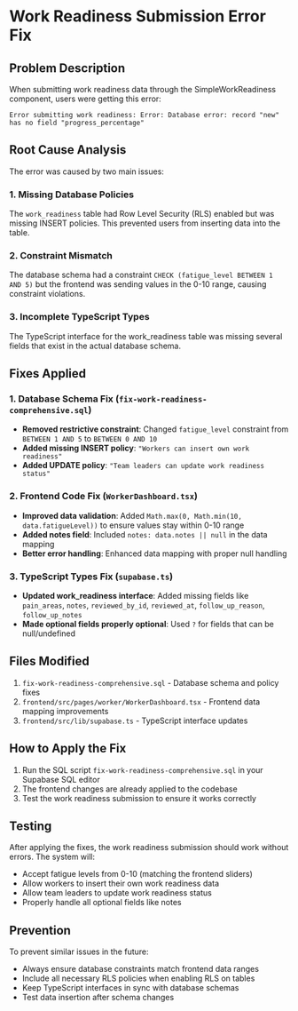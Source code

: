 # Work Readiness Submission Error Fix

## Problem Description
When submitting work readiness data through the SimpleWorkReadiness component, users were getting this error:
```
Error submitting work readiness: Error: Database error: record "new" has no field "progress_percentage"
```

## Root Cause Analysis
The error was caused by two main issues:

### 1. Missing Database Policies
The `work_readiness` table had Row Level Security (RLS) enabled but was missing INSERT policies. This prevented users from inserting data into the table.

### 2. Constraint Mismatch
The database schema had a constraint `CHECK (fatigue_level BETWEEN 1 AND 5)` but the frontend was sending values in the 0-10 range, causing constraint violations.

### 3. Incomplete TypeScript Types
The TypeScript interface for the work_readiness table was missing several fields that exist in the actual database schema.

## Fixes Applied

### 1. Database Schema Fix (`fix-work-readiness-comprehensive.sql`)
- **Removed restrictive constraint**: Changed `fatigue_level` constraint from `BETWEEN 1 AND 5` to `BETWEEN 0 AND 10`
- **Added missing INSERT policy**: `"Workers can insert own work readiness"` 
- **Added UPDATE policy**: `"Team leaders can update work readiness status"`

### 2. Frontend Code Fix (`WorkerDashboard.tsx`)
- **Improved data validation**: Added `Math.max(0, Math.min(10, data.fatigueLevel))` to ensure values stay within 0-10 range
- **Added notes field**: Included `notes: data.notes || null` in the data mapping
- **Better error handling**: Enhanced data mapping with proper null handling

### 3. TypeScript Types Fix (`supabase.ts`)
- **Updated work_readiness interface**: Added missing fields like `pain_areas`, `notes`, `reviewed_by_id`, `reviewed_at`, `follow_up_reason`, `follow_up_notes`
- **Made optional fields properly optional**: Used `?` for fields that can be null/undefined

## Files Modified
1. `fix-work-readiness-comprehensive.sql` - Database schema and policy fixes
2. `frontend/src/pages/worker/WorkerDashboard.tsx` - Frontend data mapping improvements
3. `frontend/src/lib/supabase.ts` - TypeScript interface updates

## How to Apply the Fix
1. Run the SQL script `fix-work-readiness-comprehensive.sql` in your Supabase SQL editor
2. The frontend changes are already applied to the codebase
3. Test the work readiness submission to ensure it works correctly

## Testing
After applying the fixes, the work readiness submission should work without errors. The system will:
- Accept fatigue levels from 0-10 (matching the frontend sliders)
- Allow workers to insert their own work readiness data
- Allow team leaders to update work readiness status
- Properly handle all optional fields like notes

## Prevention
To prevent similar issues in the future:
- Always ensure database constraints match frontend data ranges
- Include all necessary RLS policies when enabling RLS on tables
- Keep TypeScript interfaces in sync with database schemas
- Test data insertion after schema changes





